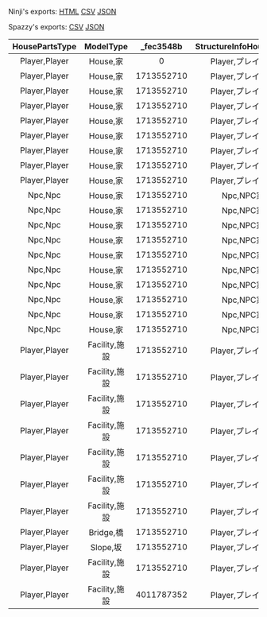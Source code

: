 Ninji's exports: [HTML](https://wuffs.org/acnh/bcsv_140/html/StructureInfoParam.html) [CSV](https://wuffs.org/acnh/bcsv_140/csv/StructureInfoParam.csv) [JSON](https://wuffs.org/acnh/bcsv_140/json/StructureInfoParam.json)

Spazzy's exports: [CSV](https://github.com/McSpazzy/acnh-csv/blob/master/StructureInfoParam.csv) [JSON](https://github.com/McSpazzy/acnh-json/blob/master/StructureInfoParam.json)

| HousePartsType | ModelType | _fec3548b | StructureInfoHouseType | StructureInfoType | Door0 | UniqueID |
|:--:|:--:|:--:|:--:|:--:|:--:|:--:|
| Player,Player | House,家 | 0 | Player,プレイヤ家 | House,家 | 1 | 0 | 
| Player,Player | House,家 | 1713552710 | Player,プレイヤ家 | House,家 | 1 | 1 | 
| Player,Player | House,家 | 1713552710 | Player,プレイヤ家 | House,家 | 2 | 2 | 
| Player,Player | House,家 | 1713552710 | Player,プレイヤ家 | House,家 | 3 | 3 | 
| Player,Player | House,家 | 1713552710 | Player,プレイヤ家 | House,家 | 4 | 4 | 
| Player,Player | House,家 | 1713552710 | Player,プレイヤ家 | House,家 | 5 | 5 | 
| Player,Player | House,家 | 1713552710 | Player,プレイヤ家 | House,家 | 6 | 6 | 
| Player,Player | House,家 | 1713552710 | Player,プレイヤ家 | House,家 | 7 | 7 | 
| Player,Player | House,家 | 1713552710 | Player,プレイヤ家 | House,家 | 8 | 8 | 
| Npc,Npc | House,家 | 1713552710 | Npc,NPC家 | House,家 | 9 | 9 | 
| Npc,Npc | House,家 | 1713552710 | Npc,NPC家 | House,家 | 10 | 10 | 
| Npc,Npc | House,家 | 1713552710 | Npc,NPC家 | House,家 | 11 | 11 | 
| Npc,Npc | House,家 | 1713552710 | Npc,NPC家 | House,家 | 12 | 12 | 
| Npc,Npc | House,家 | 1713552710 | Npc,NPC家 | House,家 | 13 | 13 | 
| Npc,Npc | House,家 | 1713552710 | Npc,NPC家 | House,家 | 14 | 14 | 
| Npc,Npc | House,家 | 1713552710 | Npc,NPC家 | House,家 | 15 | 15 | 
| Npc,Npc | House,家 | 1713552710 | Npc,NPC家 | House,家 | 16 | 16 | 
| Npc,Npc | House,家 | 1713552710 | Npc,NPC家 | House,家 | 17 | 17 | 
| Npc,Npc | House,家 | 1713552710 | Npc,NPC家 | House,家 | 18 | 18 | 
| Player,Player | Facility,施設 | 1713552710 | Player,プレイヤ家 | Facility,施設 | 0 | 19 | 
| Player,Player | Facility,施設 | 1713552710 | Player,プレイヤ家 | Facility,施設 | 0 | 20 | 
| Player,Player | Facility,施設 | 1713552710 | Player,プレイヤ家 | Facility,施設 | 0 | 21 | 
| Player,Player | Facility,施設 | 1713552710 | Player,プレイヤ家 | Facility,施設 | 0 | 22 | 
| Player,Player | Facility,施設 | 1713552710 | Player,プレイヤ家 | Facility,施設 | 0 | 23 | 
| Player,Player | Facility,施設 | 1713552710 | Player,プレイヤ家 | Facility,施設 | 0 | 24 | 
| Player,Player | Facility,施設 | 1713552710 | Player,プレイヤ家 | Facility,施設 | 0 | 25 | 
| Player,Player | Bridge,橋 | 1713552710 | Player,プレイヤ家 | Bridge,橋 | 0 | 26 | 
| Player,Player | Slope,坂 | 1713552710 | Player,プレイヤ家 | Slope,坂 | 0 | 27 | 
| Player,Player | Facility,施設 | 1713552710 | Player,プレイヤ家 | Facility,施設 | 0 | 28 | 
| Player,Player | Facility,施設 | 4011787352 | Player,プレイヤ家 | Facility,施設 | 0 | 29 | 
